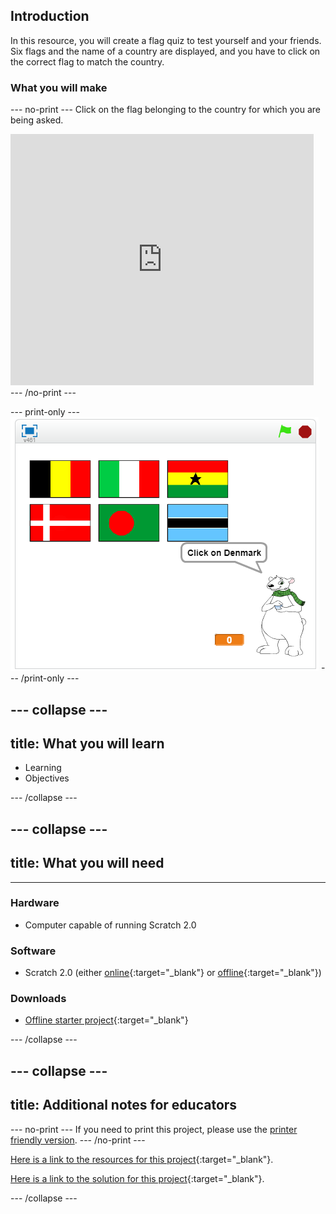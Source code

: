 ## Introduction

In this resource, you will create a flag quiz to test yourself and your friends. Six flags and the name of a country are displayed, and you have to click on the correct flag to match the country.

### What you will make

--- no-print ---
Click on the flag belonging to the country for which you are being asked.

<div class="scratch-preview">
  <iframe allowtransparency="true" width="485" height="402" src="https://scratch.mit.edu/projects/embed/171279525/?autostart=false" frameborder="0"></iframe>
</div>
--- /no-print ---

--- print-only ---
![Finished game](images/finished-game.png)
--- /print-only ---

--- collapse ---
---
title: What you will learn
---
+ Learning
+ Objectives

--- /collapse ---

--- collapse ---
---
title: What you will need
---
---
### Hardware
+ Computer capable of running Scratch 2.0

### Software
+ Scratch 2.0 (either [online](http://rpf.io/scratchon){:target="_blank"} or [offline](http://rpf.io/scratchoff){:target="_blank"})

### Downloads
+ [Offline starter project](resources/guess-the-flag-resources.sb){:target="_blank"}


--- /collapse ---


--- collapse ---
---
title: Additional notes for educators
---
--- no-print ---
If you need to print this project, please use the [printer friendly version](https://projects.raspberrypi.org/en/projects/cats/print).
--- /no-print ---

[Here is a link to the resources for this project](http://rpf.io/p/guess-the-flag-go){:target="_blank"}.

[Here is a link to the solution for this project](http://rpf.io/p/guess-the-flag-get){:target="_blank"}.

--- /collapse ---
